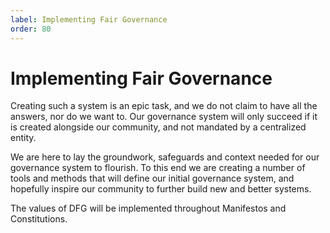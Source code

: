 ```yaml
---
label: Implementing Fair Governance
order: 80
---
```


# Implementing Fair Governance

Creating such a system is an epic task, and we do not claim to have all the answers, nor do we want to. Our governance system will only succeed if it is created alongside our community, and not mandated by a centralized entity. 

We are here to lay the groundwork, safeguards and context needed for our governance system to flourish. To this end we are creating a number of tools and methods that will define our initial governance system, and hopefully inspire our community to further build new and better systems.

The values of DFG will be implemented throughout Manifestos and Constitutions. 


